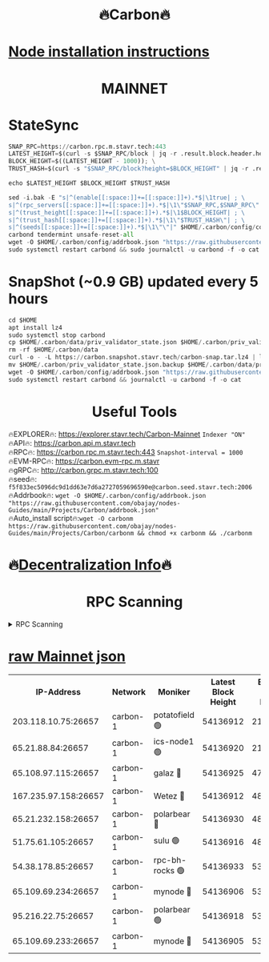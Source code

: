 <h1 align="center"> 🔥Carbon🔥</h1>

[Node installation instructions](https://github.com/obajay/nodes-Guides/tree/main/Projects/Carbon)
=
<h1 align="center"> MAINNET</h1>

# StateSync
```python
SNAP_RPC=https://carbon.rpc.m.stavr.tech:443
LATEST_HEIGHT=$(curl -s $SNAP_RPC/block | jq -r .result.block.header.height); \
BLOCK_HEIGHT=$((LATEST_HEIGHT - 1000)); \
TRUST_HASH=$(curl -s "$SNAP_RPC/block?height=$BLOCK_HEIGHT" | jq -r .result.block_id.hash)

echo $LATEST_HEIGHT $BLOCK_HEIGHT $TRUST_HASH

sed -i.bak -E "s|^(enable[[:space:]]+=[[:space:]]+).*$|\1true| ; \
s|^(rpc_servers[[:space:]]+=[[:space:]]+).*$|\1\"$SNAP_RPC,$SNAP_RPC\"| ; \
s|^(trust_height[[:space:]]+=[[:space:]]+).*$|\1$BLOCK_HEIGHT| ; \
s|^(trust_hash[[:space:]]+=[[:space:]]+).*$|\1\"$TRUST_HASH\"| ; \
s|^(seeds[[:space:]]+=[[:space:]]+).*$|\1\"\"|" $HOME/.carbon/config/config.toml
carbond tendermint unsafe-reset-all
wget -O $HOME/.carbon/config/addrbook.json "https://raw.githubusercontent.com/obajay/nodes-Guides/main/Projects/Carbon/addrbook.json"
sudo systemctl restart carbond && sudo journalctl -u carbond -f -o cat
```
# SnapShot (~0.9 GB) updated every 5 hours
```python
cd $HOME
apt install lz4
sudo systemctl stop carbond
cp $HOME/.carbon/data/priv_validator_state.json $HOME/.carbon/priv_validator_state.json.backup
rm -rf $HOME/.carbon/data
curl -o - -L https://carbon.snapshot.stavr.tech/carbon-snap.tar.lz4 | lz4 -c -d - | tar -x -C $HOME/.carbon --strip-components 2
mv $HOME/.carbon/priv_validator_state.json.backup $HOME/.carbon/data/priv_validator_state.json
wget -O $HOME/.carbon/config/addrbook.json "https://raw.githubusercontent.com/obajay/nodes-Guides/main/Projects/Carbon/addrbook.json"
sudo systemctl restart carbond && journalctl -u carbond -f -o cat
```

 <h1 align="center"> Useful Tools</h1>

🔥EXPLORER🔥:     https://explorer.stavr.tech/Carbon-Mainnet        `Indexer "ON"` \
🔥API🔥:          https://carbon.api.m.stavr.tech \
🔥RPC🔥:          https://carbon.rpc.m.stavr.tech:443              `Snapshot-interval = 1000` \
🔥EVM-RPC🔥:      https://carbon.evm-rpc.m.stavr \
🔥gRPC🔥:         http://carbon.grpc.m.stavr.tech:100 \
🔥seed🔥:      `f5f833ec5096dc9d1dd63e7d6a2727059696590e@carbon.seed.stavr.tech:2006` \
🔥Addrbook🔥:  `wget -O $HOME/.carbon/config/addrbook.json "https://raw.githubusercontent.com/obajay/nodes-Guides/main/Projects/Carbon/addrbook.json"` \
🔥Auto_install script🔥:`wget -O carbonm https://raw.githubusercontent.com/obajay/nodes-Guides/main/Projects/Carbon/carbonm && chmod +x carbonm && ./carbonm`

🔥[Decentralization Info](https://github.com/obajay/StateSync-snapshots/tree/main/Projects/Carbon/Decentralization)🔥
=
<h1 align="center"> RPC Scanning</h1>

<details>
<summary>RPC Scanning</summary>

<h2 align="center"> We scan nodes in real time every 4 hours. And we provide the final result of RPC endpoints.
We cannot influence the operation of these nodes in any way. </h2>


```python
If Voting Power is higher than 0 --> then the Node is a validator of the network and may be subject to attack and be a potential threat to the chain.
```
```python
We marked such validators with a red symbol
```

</details>

[raw Mainnet json](https://rpc-check.carbonm.stavr.tech/carbonm/rpc-carbonm-result.json)
=


<table><tr><th>IP-Address</th><th>Network</th><th>Moniker</th><th>Latest Block Height</th><th>Earliest Block Height</th><th>Catching Up</th><th>Tx Index</th><th>Voting Power</th><th>Scan Time</th></tr><tr><td>203.118.10.75:26657</td><td>carbon-1</td><td>potatofield 🟢</td><td>54136912</td><td>21164241</td><td>False</td><td>on</td><td>0</td><td>2024-02-25T23:01:29.889142292UTC</td></tr><tr><td>65.21.88.84:26657</td><td>carbon-1</td><td>ics-node1 🟢</td><td>54136920</td><td>21164241</td><td>False</td><td>off</td><td>0</td><td>2024-02-25T23:01:52.438159415UTC</td></tr><tr><td>65.108.97.115:26657</td><td>carbon-1</td><td>galaz 🔴</td><td>54136925</td><td>47374001</td><td>False</td><td>on</td><td>11330237688</td><td>2024-02-25T23:02:03.063050246UTC</td></tr><tr><td>167.235.97.158:26657</td><td>carbon-1</td><td>Wetez 🔴</td><td>54136912</td><td>48067570</td><td>False</td><td>on</td><td>1353333467</td><td>2024-02-25T23:01:34.333657474UTC</td></tr><tr><td>65.21.232.158:26657</td><td>carbon-1</td><td>polarbear 🔴</td><td>54136930</td><td>48126001</td><td>False</td><td>on</td><td>10501883807</td><td>2024-02-25T23:02:11.590017744UTC</td></tr><tr><td>51.75.61.105:26657</td><td>carbon-1</td><td>sulu 🟢</td><td>54136916</td><td>48742001</td><td>False</td><td>on</td><td>0</td><td>2024-02-25T23:01:45.515206981UTC</td></tr><tr><td>54.38.178.85:26657</td><td>carbon-1</td><td>rpc-bh-rocks 🟢</td><td>54136933</td><td>53130001</td><td>False</td><td>on</td><td>0</td><td>2024-02-25T23:02:16.029257333UTC</td></tr><tr><td>65.109.69.234:26657</td><td>carbon-1</td><td>mynode 🔴</td><td>54136906</td><td>53160001</td><td>False</td><td>off</td><td>12842084301</td><td>2024-02-25T23:01:18.735682679UTC</td></tr><tr><td>95.216.22.75:26657</td><td>carbon-1</td><td>polarbear 🟢</td><td>54136918</td><td>53882001</td><td>False</td><td>on</td><td>0</td><td>2024-02-25T23:01:50.034447436UTC</td></tr><tr><td>65.109.69.233:26657</td><td>carbon-1</td><td>mynode 🔴</td><td>54136905</td><td>53950001</td><td>False</td><td>off</td><td>8624053903</td><td>2024-02-25T23:01:18.348988964UTC</td></tr></table>
